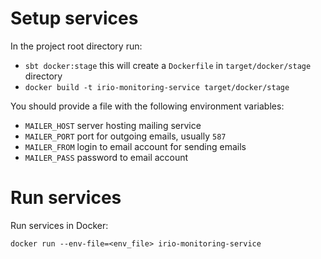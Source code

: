 # Setup services

In the project root directory run:

- `sbt docker:stage` this will create a `Dockerfile` in `target/docker/stage` directory
- `docker build -t irio-monitoring-service target/docker/stage`

You should provide a file with the following environment variables:
- `MAILER_HOST` server hosting mailing service
- `MAILER_PORT` port for outgoing emails, usually `587`
- `MAILER_FROM` login to email account for sending emails
- `MAILER_PASS` password to email account

# Run services

Run services in Docker:

`docker run --env-file=<env_file> irio-monitoring-service`

